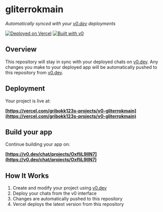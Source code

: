 # gliterrokmain

*Automatically synced with your [v0.dev](https://v0.dev) deployments*

[![Deployed on Vercel](https://img.shields.io/badge/Deployed%20on-Vercel-black?style=for-the-badge&logo=vercel)](https://vercel.com/gribokk123s-projects/v0-gliterrokmain)
[![Built with v0](https://img.shields.io/badge/Built%20with-v0.dev-black?style=for-the-badge)](https://v0.dev/chat/projects/OxfIiL9IIN7)

## Overview

This repository will stay in sync with your deployed chats on [v0.dev](https://v0.dev).
Any changes you make to your deployed app will be automatically pushed to this repository from [v0.dev](https://v0.dev).

## Deployment

Your project is live at:

**[https://vercel.com/gribokk123s-projects/v0-gliterrokmain](https://vercel.com/gribokk123s-projects/v0-gliterrokmain)**

## Build your app

Continue building your app on:

**[https://v0.dev/chat/projects/OxfIiL9IIN7](https://v0.dev/chat/projects/OxfIiL9IIN7)**

## How It Works

1. Create and modify your project using [v0.dev](https://v0.dev)
2. Deploy your chats from the v0 interface
3. Changes are automatically pushed to this repository
4. Vercel deploys the latest version from this repository
